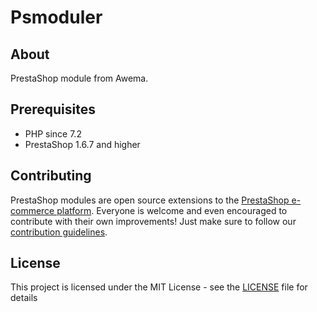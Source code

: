 # Psmoduler

## About
PrestaShop module from Awema.

## Prerequisites

- PHP since 7.2
- PrestaShop 1.6.7 and higher

## Contributing

PrestaShop modules are open source extensions to the [PrestaShop e-commerce platform][prestashop]. Everyone is welcome and even encouraged to contribute with their own improvements!
Just make sure to follow our [contribution guidelines][contribution-guidelines].

## License

This project is licensed under the MIT License - see the [LICENSE](LICENSE) file for details

[prestashop]: https://www.prestashop.com/
[contribution-guidelines]: https://devdocs.prestashop.com/1.7/contribute/contribution-guidelines/project-modules/
